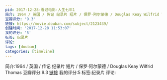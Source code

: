 ```yaml
---
pid: 2017-12-28-看过电影-人生七年1
简介: 1964 / 英国 / 传记 纪录片 短片 / 保罗·阿尔蒙德 / Douglas Keay Wilfrid Thomas
豆瓣评分: '9.3'
链接: https://movie.douban.com/subject/2123439/
创建时间: '2017-12-28 11:53:07'
我的评分: '5'
标签: 纪录片
评论:
tags: [douban]
categories: [timeline]
---
```

简介:1964 / 英国 / 传记 纪录片 短片 / 保罗·阿尔蒙德 / Douglas Keay Wilfrid Thomas
豆瓣评分:9.3
[链接](https://movie.douban.com/subject/2123439/)
我的评分:5
标签:纪录片
评论:
